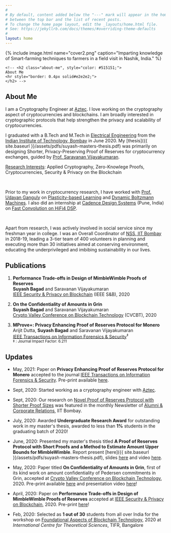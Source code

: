 ```yaml
---
#
# By default, content added below the "---" mark will appear in the home page
# between the top bar and the list of recent posts.
# To change the home page layout, edit the _layouts/home.html file.
# See: https://jekyllrb.com/docs/themes/#overriding-theme-defaults
#
layout: home
---
```


<div class="home-description">
    {% include image.html name="cover2.png" caption="Imparting knowledge of Smart-farming techniques to farmers in a field visit in Nashik, India." %}

    <!-- <h2 class="about-me", style="color: #515151;">
    About Me
    <hr style="border: 0.4px solid#e2e2e2;">
    </h2> -->

</div>

## About Me

I am a Cryptography Engineer at [Aztec](https://aztec.network/index.html).
I love working on the cryptography aspect of cryptocurrencies and blockchains.
I am broadly interested in cryptographic protocols that help strengthen the privacy and scalability of cryptocurrencies.

I graduated with a B.Tech and M.Tech in <a href="https://www.ee.iitb.ac.in/web">Electrical Engineering</a> from the <a href = "http://iitb.ac.in/"> Indian Institute of Technology, Bombay</a> in June 2020. My [thesis]({{ site.baseurl }}/assets/pdfs/suyash-masters-thesis.pdf) was primarily on designing Shorter, Privacy-Preserving Proof of Reserves for cryptocurrency exchanges, guided by <a href="https://www.ee.iitb.ac.in/~sarva/"> Prof. Saravanan Vijayakumaran</a>.

<u>Research Interests</u>: Applied Cryptography, Zero-Knowlege Proofs, Cryptocurrencies, Security & Privacy on the Blockchain

<div class="line-break-small">
    <br/>
</div>

Prior to my work in cryptocurrency research, I have worked with
<a href="https://www.ee.iitb.ac.in/wiki/faculty/udayan">Prof. Udayan Ganguly</a> on
<a href="{{ site.baseurl }}/project/2018/11/30/plasticity-based-learning.html">Plasticity-based Learning</a> and
<a href="{{ site.baseurl }}/project/2019/05/01/dybm.html">Dynamic Boltzmann Machines</a>. I also did an internship
at <a href="https://www.cadence.com">Cadence Design Systems</a> (Pune, India)
on <a href="{{ site.baseurl }}/project/2018/08/17/cadence-intern.html">Fast Convolution on HiFi4 DSP</a>.

<div class="line-break-small">
    <br/>
</div>

Apart from research, I was actively involved in social service since my freshman year in college.
I was an Overall Coordinator of <a href="https://gymkhana.iitb.ac.in/~nss/home/">NSS, IIT Bombay</a> in 2018-19,
leading a 3-tier team of 400 volunteers in planning and executing more than 30 initiatives aimed at conserving
environment, educating the underprivileged and imbibing sustainability in our lives.

## Publications

1. **Performance Trade-offs in Design of MimbleWimble Proofs of Reserves**
   &nbsp; <a href="https://eprint.iacr.org/2020/938.pdf"><i class="far fa-file-pdf"></i></a>
   &nbsp; <a href="https://github.com/suyash67/RevelioBP"><i class="fab fa-github"></i></a>  
   **Suyash Bagad** and Saravanan Vijayakumaran  
   [IEEE Security & Privacy on Blockchain](https://ieeesb.org/) (IEEE S&B), 2020

2. **On the Confidentiality of Amounts in Grin**
   &nbsp; <a href="https://eprint.iacr.org/2020/723.pdf"><i class="far fa-file-pdf"></i></a>
   &nbsp; <a href="https://slides.com/suyashbagad/confidentiality-of-amounts-in-grin/fullscreen"><i class="fas fa-chalkboard"></i></a>
   &nbsp; <a href="https://www.youtube.com/watch?v=EFrvrct3U2g&t=4s"><i class="far fa-play-circle"></i></a>  
   **Suyash Bagad** and Saravanan Vijayakumaran  
   [Crypto Valley Conference on Blockchain Technology](https://www.cryptovalleyconference.com/) (CVCBT), 2020

3. **MProve+: Privacy Enhancing Proof of Reserves Protocol for Monero**
   &nbsp; <a href="https://eprint.iacr.org/2021/1077.pdf"><i class="far fa-file-pdf"></i></a>  
   Arijit Dutta, **Suyash Bagad** and Saravanan Vijayakumaran  
    [IEEE Transactions on Information Forensics & Security](https://ieeexplore.ieee.org/xpl/RecentIssue.jsp?punumber=10206)<sup>&Dagger;</sup>  
    <sub> &Dagger; : Journal Impact Factor: 6.211 </sub>

## Updates

- May, 2021: Paper on **Privacy Enhancing Proof of Reserves Protocol for Monero** accepted to the journal [IEEE Transactions on Information Forensics & Security](https://ieeexplore.ieee.org/xpl/RecentIssue.jsp?punumber=10206). Pre-print available [here](https://eprint.iacr.org/2021/1077).

- Sept, 2020: Started working as a cryptography engineer with [Aztec](https://aztec.network/index.html).

- Sept, 2020: Our research on [Novel Proof of Reserves Protocol with Shorter Proof Sizes](https://www.alumni.iitb.ac.in/en/newsletter-article/2020-09/novel-proof-reserves-protocol-shorter-proof-sizes) was featured in the monthly Newsletter of [Alumni & Corporate Relations](https://www.alumni.iitb.ac.in/en), IIT Bombay.

- July, 2020: Awarded **Undergraduate Research Award** for outstanding work in my master's thesis, awarded to less than **1%** students in the graduating batch of 2020!

- June, 2020: Presented my master's thesis titled **A Proof of Reserves Protocol with Short Proofs and a Method to Estimate Amount Upper Bounds for MimbleWimble**. Report present [here]({{ site.baseurl }}/assets/pdfs/suyash-masters-thesis.pdf),
  slides [here](https://slides.com/suyashbagad/ddp-thesis-presentation-suyashbagad/fullscreen) and
  video [here](https://youtu.be/n67DXLNjKHg).

- May, 2020: Paper titled **On Confidentiality of Amounts in Grin**, first of its kind work on amount confidentiality of Pedersen commitments in Grin, accepted at [Crypto Valley Conference on Blockchain Technology](https://www.cryptovalleyconference.com/), 2020. Pre-print available [here](https://eprint.iacr.org/2020/723.pdf) and presentation video [here](https://youtu.be/EFrvrct3U2g)!

- April, 2020: Paper on **Performance Trade-offs in Design of MimbleWimble Proofs of Reserves**
  accepted at [IEEE Security & Privacy on Blockchain](https://ieeesb.org/), 2020. Pre-print [here](https://eprint.iacr.org/2020/938.pdf)!

- Feb, 2020: Selected as **1 out of 30** students from all over India for the workshop on
  <a href="https://www.icts.res.in/discussion-meeting/fabt2020">Foundational Aspects of Blockchain Technology</a>, 2020 at _International Centre for Theoretical Sciences_, TIFR, Bangalore
